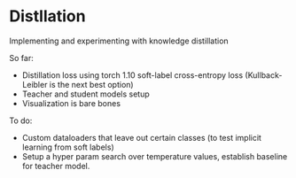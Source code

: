# Distllation
Implementing and experimenting with knowledge distillation 

So far:

- Distillation loss using torch 1.10 soft-label cross-entropy loss (Kullback-Leibler is the next best option)
- Teacher and student models setup
- Visualization is bare bones


To do:
- Custom dataloaders that leave out certain classes (to test implicit learning from soft labels)
- Setup a hyper param search over temperature values, establish baseline for teacher model. 
